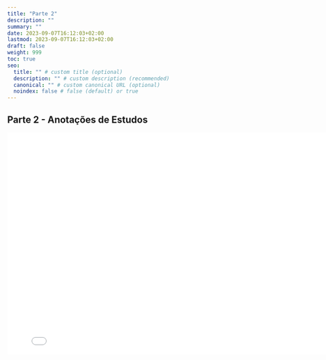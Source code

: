 ```yaml
---
title: "Parte 2"
description: ""
summary: ""
date: 2023-09-07T16:12:03+02:00
lastmod: 2023-09-07T16:12:03+02:00
draft: false
weight: 999
toc: true
seo:
  title: "" # custom title (optional)
  description: "" # custom description (recommended)
  canonical: "" # custom canonical URL (optional)
  noindex: false # false (default) or true
---
```


## Parte 2 - Anotações de Estudos

<iframe src="../../pdfs/Semana3.pdf" frameborder="0" width="800" height="510"></iframe>
